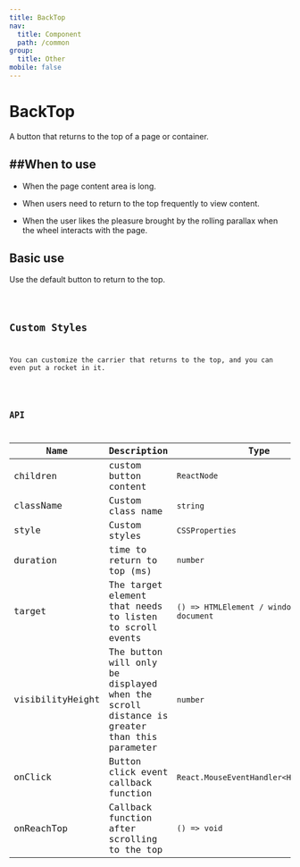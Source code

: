 ```yaml
---
title: BackTop
nav:
  title: Component
  path: /common
group:
  title: Other
mobile: false
---
```


# BackTop

A button that returns to the top of a page or container.

## ##When to use

- When the page content area is long.

- When users need to return to the top frequently to view content.

- When the user likes the pleasure brought by the rolling parallax when the wheel interacts with the page.

## Basic use

Use the default button to return to the top.

<code src="./demos/index1.tsx" />

## Custom Styles

You can customize the carrier that returns to the top, and you can even put a rocket in it.

<code src="./demos/index2.tsx" />

## API

| Name | Description | Type | Default |
| --- | --- | --- | --- |
| children | custom button content | `ReactNode` | `--` |
| className | Custom class name | `string` | `--` |
| style | Custom styles | `CSSProperties` | `--` |
| duration | time to return to top (ms) | `number` | `450` |
| target | The target element that needs to listen to scroll events | `() => HTMLElement / window / document` | `window` |
| visibilityHeight | The button will only be displayed when the scroll distance is greater than this parameter | `number` | `400` |
| onClick | Button click event callback function | `React.MouseEventHandler<HTMLElement>` | `--` |
| onReachTop | Callback function after scrolling to the top | `() => void` | `--` |
